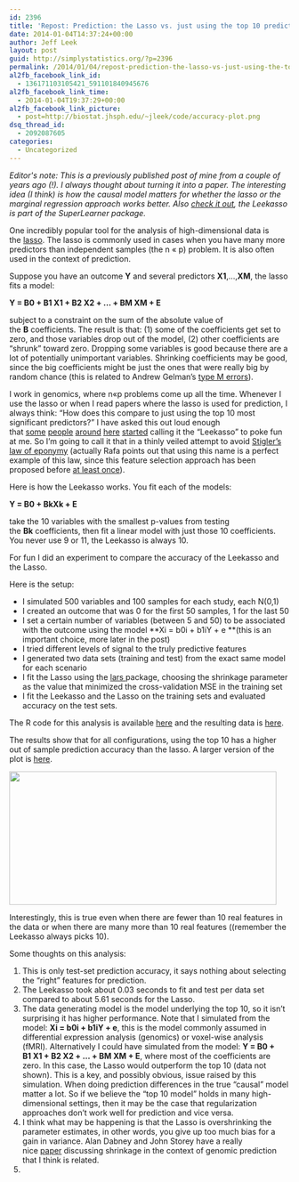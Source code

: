 ```yaml
---
id: 2396
title: 'Repost: Prediction: the Lasso vs. just using the top 10 predictors'
date: 2014-01-04T14:37:24+00:00
author: Jeff Leek
layout: post
guid: http://simplystatistics.org/?p=2396
permalink: /2014/01/04/repost-prediction-the-lasso-vs-just-using-the-top-10-predictors/
al2fb_facebook_link_id:
  - 136171103105421_591101840945676
al2fb_facebook_link_time:
  - 2014-01-04T19:37:29+00:00
al2fb_facebook_link_picture:
  - post=http://biostat.jhsph.edu/~jleek/code/accuracy-plot.png
dsq_thread_id:
  - 2092087605
categories:
  - Uncategorized
---
```

_Editor's note: This is a previously published post of mine from a couple of years ago (!). I always thought about turning it into a paper. The interesting idea (I think) is how the causal model matters for whether the lasso or the marginal regression approach works better. Also [check it out](https://github.com/ecpolley/SuperLearner/blob/master/R/SL.leekasso.R), the Leekasso is part of the SuperLearner package._

One incredibly popular tool for the analysis of high-dimensional data is the <a href="http://www-stat.stanford.edu/~tibs/lasso.html" target="_blank">lasso</a>. The lasso is commonly used in cases when you have many more predictors than independent samples (the n « p) problem. It is also often used in the context of prediction.

Suppose you have an outcome **Y** and several predictors **X1**,…,**XM**, the lasso fits a model:

**Y = B0 + B1 X1 + B2 X2 + … + BM XM + E**

subject to a constraint on the sum of the absolute value of the **B** coefficients. The result is that: (1) some of the coefficients get set to zero, and those variables drop out of the model, (2) other coefficients are “shrunk” toward zero. Dropping some variables is good because there are a lot of potentially unimportant variables. Shrinking coefficients may be good, since the big coefficients might be just the ones that were really big by random chance (this is related to Andrew Gelman’s <a href="http://andrewgelman.com/2011/09/the-statistical-significance-filter/" target="_blank">type M errors</a>).

I work in genomics, where n«p problems come up all the time. Whenever I use the lasso or when I read papers where the lasso is used for prediction, I always think: “How does this compare to just using the top 10 most significant predictors?” I have asked this out loud enough that <a href="http://www.biostat.jhsph.edu/~rpeng/" target="_blank">some</a> <a href="http://www.biostat.jhsph.edu/~iruczins/" target="_blank">people</a> <a href="http://www.bcaffo.com/" target="_blank">around</a> <a href="http://rafalab.jhsph.edu/" target="_blank">here</a> <a href="http://people.csail.mit.edu/mrosenblum/" target="_blank">started</a> calling it the “Leekasso” to poke fun at me. So I’m going to call it that in a thinly veiled attempt to avoid <a href="http://en.wikipedia.org/wiki/Stigler's_law_of_eponymy" target="_blank">Stigler’s law of eponymy</a> (actually Rafa points out that using this name is a perfect example of this law, since this feature selection approach has been proposed before <a href="http://www.stat.berkeley.edu/tech-reports/576.pdf" target="_blank">at least once</a>).

Here is how the Leekasso works. You fit each of the models:

**Y = B0 + BkXk + E**

take the 10 variables with the smallest p-values from testing the **Bk** coefficients, then fit a linear model with just those 10 coefficients. You never use 9 or 11, the Leekasso is always 10.

For fun I did an experiment to compare the accuracy of the Leekasso and the Lasso.

Here is the setup:

  * I simulated 500 variables and 100 samples for each study, each N(0,1)
  * I created an outcome that was 0 for the first 50 samples, 1 for the last 50
  * I set a certain number of variables (between 5 and 50) to be associated with the outcome using the model **Xi = b0i + b1iY + e **(this is an important choice, more later in the post)
  * I tried different levels of signal to the truly predictive features
  * I generated two data sets (training and test) from the exact same model for each scenario
  * I fit the Lasso using the <a href="http://cran.r-project.org/web/packages/lars/index.html" target="_blank">lars </a>package, choosing the shrinkage parameter as the value that minimized the cross-validation MSE in the training set
  * I fit the Leekasso and the Lasso on the training sets and evaluated accuracy on the test sets.

The R code for this analysis is available <a href="http://biostat.jhsph.edu/~jleek/code/leekasso.R" target="_blank">here</a> and the resulting data is <a href="http://biostat.jhsph.edu/~jleek/code/lassodata.rda" target="_blank">here</a>.

The results show that for all configurations, using the top 10 has a higher out of sample prediction accuracy than the lasso. A larger version of the plot is <a href="http://biostat.jhsph.edu/~jleek/code/accuracy-plot.png" target="_blank">here</a>.

<img alt="" src="http://biostat.jhsph.edu/~jleek/code/accuracy-plot.png" width="480" height="240" />

Interestingly, this is true even when there are fewer than 10 real features in the data or when there are many more than 10 real features ((remember the Leekasso always picks 10).

Some thoughts on this analysis:

  1. This is only test-set prediction accuracy, it says nothing about selecting the “right” features for prediction.
  2. The Leekasso took about 0.03 seconds to fit and test per data set compared to about 5.61 seconds for the Lasso.
  3. The data generating model is the model underlying the top 10, so it isn’t surprising it has higher performance. Note that I simulated from the model: **Xi = b0i + b1iY + e**, this is the model commonly assumed in differential expression analysis (genomics) or voxel-wise analysis (fMRI). Alternatively I could have simulated from the model: **Y = B0 + B1 X1 + B2 X2 + … + BM XM + E**, where most of the coefficients are zero. In this case, the Lasso would outperform the top 10 (data not shown). This is a key, and possibly obvious, issue raised by this simulation. When doing prediction differences in the true “causal” model matter a lot. So if we believe the “top 10 model” holds in many high-dimensional settings, then it may be the case that regularization approaches don’t work well for prediction and vice versa.
  4. I think what may be happening is that the Lasso is overshrinking the parameter estimates, in other words, you give up too much bias for a gain in variance. Alan Dabney and John Storey have a really nice <a href="http://www.plosone.org/article/info:doi%2F10.1371%2Fjournal.pone.0001002" target="_blank">paper</a> discussing shrinkage in the context of genomic prediction that I think is related.
  5.